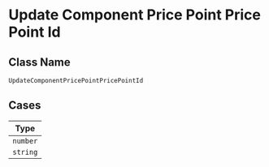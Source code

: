 
# Update Component Price Point Price Point Id

## Class Name

`UpdateComponentPricePointPricePointId`

## Cases

| Type |
|  --- |
| `number` |
| `string` |

